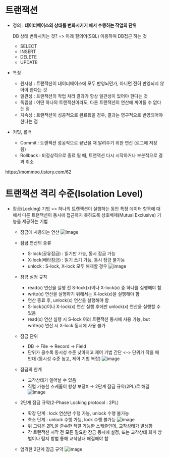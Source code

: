 # 트랜잭션
- 정의 : <strong>데이터베이스의 상태를 변화시키기 해서 수행하는 작업의 단위</strong>

  DB 상태 변화시키는 것?
  => 아래 질의어(SQL) 이용하여 DB접근 하는 것
  - SELECT
  - INSERT
  - DELETE
  - UPDATE

- 특징
  - 원자성 : 트랜잭션이 데이터베이스에 모두 반영되던가, 아니면 전혀 반영되지 않아야 한다는 것
  - 일관성 : 트랜잭션의 작업 처리 결과가 항상 일관성이 있어야 한다는 것
  - 독립성 : 어떤 하나의 트랜잭션이라도, 다른 트랜잭션의 연산에 끼어들 수 없다는 점
  - 지속성 : 트랜잭션이 성공적으로 완료됬을 경우, 결과는 영구적으로 반영되어야 한다는 점

- 커밋, 롤백
  - Commit : 트랜잭션 성공적으로 끝났을 때 알려주기 위한 연산 (로그에 저장 됨)
  - Rollback : 비정상적으로 종료 될 때, 트랜잭션 다시 시작하거나 부분적으로 결과 취소
 
<a> https://mommoo.tistory.com/62 </a>

# 트랜잭션 격리 수준(Isolation Level)
- 잠금(Locking) 기법
  => 하나의 트랜잭션이 실행하는 동안 특정 데이터 항목에 대해서 다른 트랜잭션이 동시에 접근하지 못하도록 상호배제(Mutual Exclusive) 기능을 제공하는 기법
  
  - 잠금에 사용되는 연산
  ![image](https://github.com/kuminkyu/DS-StudyPlace/assets/23694662/9cb65ac9-9367-43d4-80d8-9615af4f1d49)

  - 잠금 연산의 종류
    + S-lock(공유잠금) : 읽기만 가능, 동시 잠금 가능
    + X-lock(배타잠금) : 읽기 쓰기 가능, 동시 잠금 불가능
    + unlock : S-lock, X-lock 모두 해제할 경우
  ![image](https://github.com/kuminkyu/DS-StudyPlace/assets/23694662/382a5c0b-27a2-436e-bd59-7e31823c31dd)

  - 잠금 설정 규칙
    - read(x) 연산을 실행 전 S-lock(x)이나 X-lock(x) 중 하나를 실행해야 함
    - write(x) 연산을 실행하기 위해서는 X-lock(x)을 실행해야 함
    - 연산 종료 후, unlock(x) 연산을 실행해야 함
    - S-lock(x)이나 X-lock(x) 연산 실행 후에만 unlock(x) 연산을 실행할 수 있음
    - read(x) 연산 실행 시 S-lock 여러 트랜잭션 동시에 사용 가능, but write(x) 연산 시 X-lock 동시에 사용 불가
 
  - 잠금 단위
    - DB -> File -> Record -> Field
    - 단위가 클수록 동시성 수준 낮아지고 제어 기법 간단 <-> 단위가 작을 때 반대 (동시성 수준 높고, 제어 기법 복잡)
  ![image](https://github.com/kuminkyu/DS-StudyPlace/assets/23694662/a1e14931-2aba-4ddc-b89e-76544697a683)

  - 잠금의 한계
    - 교착상태가 일어날 수 있음
    - 직렬 가능한 스케줄이 항상 보장X -> 2단계 잠금 규약(2PL)로 해결
  ![image](https://github.com/kuminkyu/DS-StudyPlace/assets/23694662/ff63c954-749b-404f-934c-f7daef0a689c)

  - 2단계 잠금 규약(2-Phase Locking protocol : 2PL)
    - 확장 단계 : lock 연산만 수행 가능, unlock 수행 불가능
    - 축소 단계 : unlock 수행 가능, lock 수행 불가능
  ![image](https://github.com/kuminkyu/DS-StudyPlace/assets/23694662/53dd8713-5848-452d-b7b9-f4237468bdca)
    - 위 그림은 2PL을 준수한 직렬 가능한 스케줄인데, 교착상태가 발생함
    - 각 트랜잭션 시작 전 모든 필요한 잠금 동시에 설정, 또는 교착상태 회피 방법이나 탐지 방법 통해 교착상태 해결해야 함

  - 엄격한 2단계 잠금 규약
  ![image](https://github.com/kuminkyu/DS-StudyPlace/assets/23694662/48870bc3-e1d8-47e5-a540-1f42c127f526)

    
